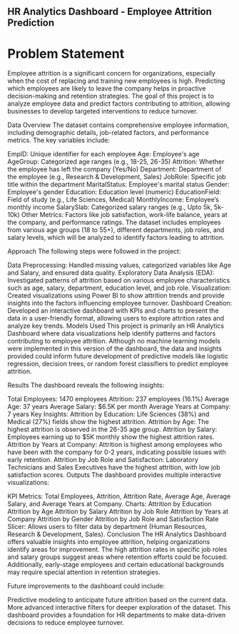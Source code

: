 ## HR Analytics Dashboard - Employee Attrition Prediction
# Problem Statement
Employee attrition is a significant concern for organizations, especially when the cost of replacing and training new employees is high. Predicting which employees are likely to leave the company helps in proactive decision-making and retention strategies. The goal of this project is to analyze employee data and predict factors contributing to attrition, allowing businesses to develop targeted interventions to reduce turnover.

Data Overview
The dataset contains comprehensive employee information, including demographic details, job-related factors, and performance metrics. The key variables include:

EmpID: Unique identifier for each employee
Age: Employee's age
AgeGroup: Categorized age ranges (e.g., 18-25, 26-35)
Attrition: Whether the employee has left the company (Yes/No)
Department: Department of the employee (e.g., Research & Development, Sales)
JobRole: Specific job title within the department
MaritalStatus: Employee's marital status
Gender: Employee's gender
Education: Education level (numeric)
EducationField: Field of study (e.g., Life Sciences, Medical)
MonthlyIncome: Employee’s monthly income
SalarySlab: Categorized salary ranges (e.g., Upto 5k, 5k-10k)
Other Metrics: Factors like job satisfaction, work-life balance, years at the company, and performance ratings.
The dataset includes employees from various age groups (18 to 55+), different departments, job roles, and salary levels, which will be analyzed to identify factors leading to attrition.

Approach
The following steps were followed in the project:

Data Preprocessing: Handled missing values, categorized variables like Age and Salary, and ensured data quality.
Exploratory Data Analysis (EDA): Investigated patterns of attrition based on various employee characteristics such as age, salary, department, education level, and job role.
Visualization: Created visualizations using Power BI to show attrition trends and provide insights into the factors influencing employee turnover.
Dashboard Creation: Developed an interactive dashboard with KPIs and charts to present the data in a user-friendly format, allowing users to explore attrition rates and analyze key trends.
Models Used
This project is primarily an HR Analytics Dashboard where data visualizations help identify patterns and factors contributing to employee attrition. Although no machine learning models were implemented in this version of the dashboard, the data and insights provided could inform future development of predictive models like logistic regression, decision trees, or random forest classifiers to predict employee attrition.

Results
The dashboard reveals the following insights:

Total Employees: 1470 employees
Attrition: 237 employees (16.1%)
Average Age: 37 years
Average Salary: $6.5K per month
Average Years at Company: 7 years
Key Insights:
Attrition by Education: Life Sciences (38%) and Medical (27%) fields show the highest attrition.
Attrition by Age: The highest attrition is observed in the 26-35 age group.
Attrition by Salary: Employees earning up to $5K monthly show the highest attrition rates.
Attrition by Years at Company: Attrition is highest among employees who have been with the company for 0-2 years, indicating possible issues with early retention.
Attrition by Job Role and Satisfaction: Laboratory Technicians and Sales Executives have the highest attrition, with low job satisfaction scores.
Outputs
The dashboard provides multiple interactive visualizations:

KPI Metrics: Total Employees, Attrition, Attrition Rate, Average Age, Average Salary, and Average Years at Company.
Charts:
Attrition by Education
Attrition by Age
Attrition by Salary
Attrition by Job Role
Attrition by Years at Company
Attrition by Gender
Attrition by Job Role and Satisfaction Rate
Slicer: Allows users to filter data by department (Human Resources, Research & Development, Sales).
Conclusion
The HR Analytics Dashboard offers valuable insights into employee attrition, helping organizations identify areas for improvement. The high attrition rates in specific job roles and salary groups suggest areas where retention efforts could be focused. Additionally, early-stage employees and certain educational backgrounds may require special attention in retention strategies.

Future improvements to the dashboard could include:

Predictive modeling to anticipate future attrition based on the current data.
More advanced interactive filters for deeper exploration of the dataset.
This dashboard provides a foundation for HR departments to make data-driven decisions to reduce employee turnover.

